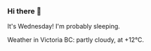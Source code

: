 ### Hi there :wave:

It's Wednesday! I'm probably sleeping.

Weather in Victoria BC: partly cloudy, at +12°C.
